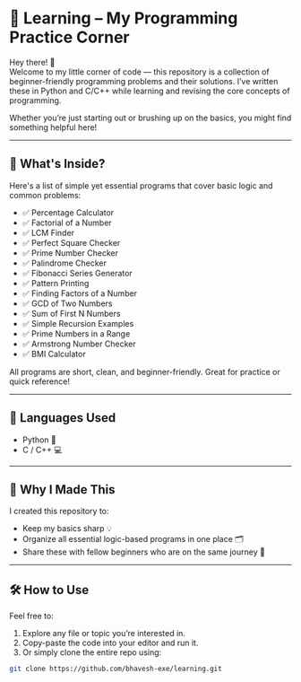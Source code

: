 # 📘 Learning – My Programming Practice Corner

Hey there! 👋  
Welcome to my little corner of code — this repository is a collection of beginner-friendly programming problems and their solutions. I’ve written these in Python and C/C++ while learning and revising the core concepts of programming.

Whether you’re just starting out or brushing up on the basics, you might find something helpful here!

---

## 📂 What's Inside?

Here's a list of simple yet essential programs that cover basic logic and common problems:

- ✅ Percentage Calculator  
- ✅ Factorial of a Number  
- ✅ LCM Finder  
- ✅ Perfect Square Checker  
- ✅ Prime Number Checker  
- ✅ Palindrome Checker  
- ✅ Fibonacci Series Generator  
- ✅ Pattern Printing  
- ✅ Finding Factors of a Number  
- ✅ GCD of Two Numbers  
- ✅ Sum of First N Numbers  
- ✅ Simple Recursion Examples  
- ✅ Prime Numbers in a Range  
- ✅ Armstrong Number Checker
- ✅ BMI Calculator

All programs are short, clean, and beginner-friendly. Great for practice or quick reference!

---

## 🚀 Languages Used

- Python 🐍  
- C / C++ 💻

---

## 🎯 Why I Made This

I created this repository to:

- Keep my basics sharp 💡  
- Organize all essential logic-based programs in one place 🗂️  
- Share these with fellow beginners who are on the same journey 🚀

---

## 🛠️ How to Use

Feel free to:

1. Explore any file or topic you’re interested in.  
2. Copy-paste the code into your editor and run it.  
3. Or simply clone the entire repo using:

```bash
git clone https://github.com/bhavesh-exe/learning.git
